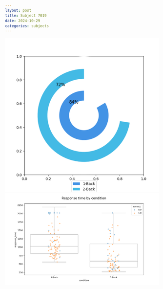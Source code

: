 ```yaml
---
layout: post
title: Subject 7019
date: 2024-10-29
categories: subjects
---
```


![](data/7019/run-26/7019_accuracy_by_condition.png)
![](data/7019/run-26/7019_response_time_by_condition.png)
